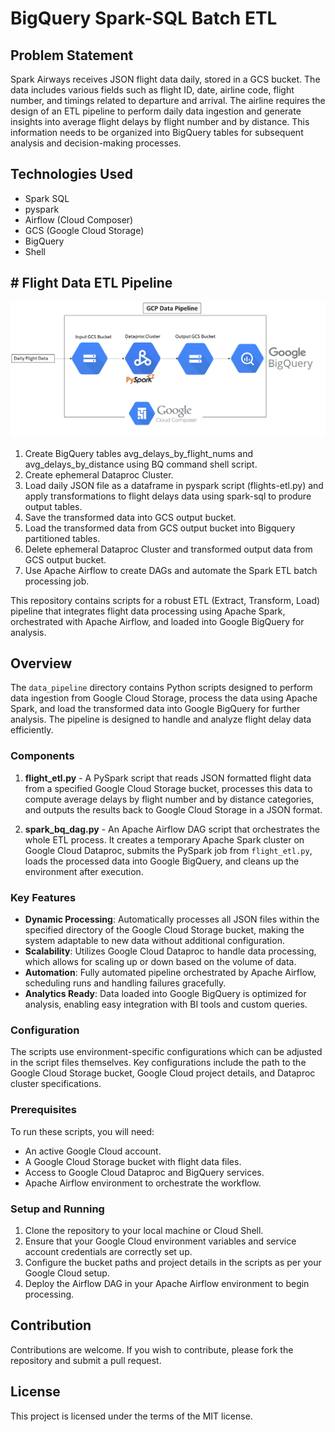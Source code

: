 # BigQuery Spark-SQL Batch ETL

## Problem Statement
Spark Airways receives JSON flight data daily, stored in a GCS bucket. The data includes various fields such as flight ID, date, airline code, flight number, and timings related to departure and arrival. The airline requires the design of an ETL pipeline to perform daily data ingestion and generate insights into average flight delays by flight number and by distance. This information needs to be organized into BigQuery tables for subsequent analysis and decision-making processes.

## Technologies Used
- Spark SQL
- pyspark
- Airflow (Cloud Composer)
- GCS (Google Cloud Storage)
- BigQuery
- Shell

## # Flight Data ETL Pipeline

![Pipeline](resources/pipeline.png)

1. Create BigQuery tables avg_delays_by_flight_nums and avg_delays_by_distance using BQ command shell script. 
2. Create ephemeral Dataproc Cluster.
3. Load daily JSON file as a dataframe in pyspark script (flights-etl.py) and apply transformations to flight delays data using spark-sql to produre output tables.
4. Save the transformed data into GCS output bucket.
5. Load the transformed data from GCS output bucket into Bigquery partitioned tables.
6. Delete ephemeral Dataproc Cluster and transformed output data from GCS output bucket.
7. Use Apache Airflow to create DAGs and automate the Spark ETL batch processing job.

This repository contains scripts for a robust ETL (Extract, Transform, Load) pipeline that integrates flight data processing using Apache Spark, orchestrated with Apache Airflow, and loaded into Google BigQuery for analysis.

## Overview

The `data_pipeline` directory contains Python scripts designed to perform data ingestion from Google Cloud Storage, process the data using Apache Spark, and load the transformed data into Google BigQuery for further analysis. The pipeline is designed to handle and analyze flight delay data efficiently.

### Components

1. **flight_etl.py** - A PySpark script that reads JSON formatted flight data from a specified Google Cloud Storage bucket, processes this data to compute average delays by flight number and by distance categories, and outputs the results back to Google Cloud Storage in a JSON format.

2. **spark_bq_dag.py** - An Apache Airflow DAG script that orchestrates the whole ETL process. It creates a temporary Apache Spark cluster on Google Cloud Dataproc, submits the PySpark job from `flight_etl.py`, loads the processed data into Google BigQuery, and cleans up the environment after execution.

### Key Features

- **Dynamic Processing**: Automatically processes all JSON files within the specified directory of the Google Cloud Storage bucket, making the system adaptable to new data without additional configuration.
- **Scalability**: Utilizes Google Cloud Dataproc to handle data processing, which allows for scaling up or down based on the volume of data.
- **Automation**: Fully automated pipeline orchestrated by Apache Airflow, scheduling runs and handling failures gracefully.
- **Analytics Ready**: Data loaded into Google BigQuery is optimized for analysis, enabling easy integration with BI tools and custom queries.

### Configuration

The scripts use environment-specific configurations which can be adjusted in the script files themselves. Key configurations include the path to the Google Cloud Storage bucket, Google Cloud project details, and Dataproc cluster specifications.

### Prerequisites

To run these scripts, you will need:
- An active Google Cloud account.
- A Google Cloud Storage bucket with flight data files.
- Access to Google Cloud Dataproc and BigQuery services.
- Apache Airflow environment to orchestrate the workflow.

### Setup and Running

1. Clone the repository to your local machine or Cloud Shell.
2. Ensure that your Google Cloud environment variables and service account credentials are correctly set up.
3. Configure the bucket paths and project details in the scripts as per your Google Cloud setup.
4. Deploy the Airflow DAG in your Apache Airflow environment to begin processing.

## Contribution

Contributions are welcome. If you wish to contribute, please fork the repository and submit a pull request.

## License

This project is licensed under the terms of the MIT license.
